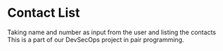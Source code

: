 # Contact List
Taking name and number as input from the user and listing the contacts<br>
This is a part of our DevSecOps project in pair programming.

